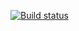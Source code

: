 [![Build status](https://ci.appveyor.com/api/projects/status/7gd3a4w9ik7du4sr/branch/main?svg=true)](https://ci.appveyor.com/project/KrasovskiyAV/avtoqahomework2postman/branch/main)
